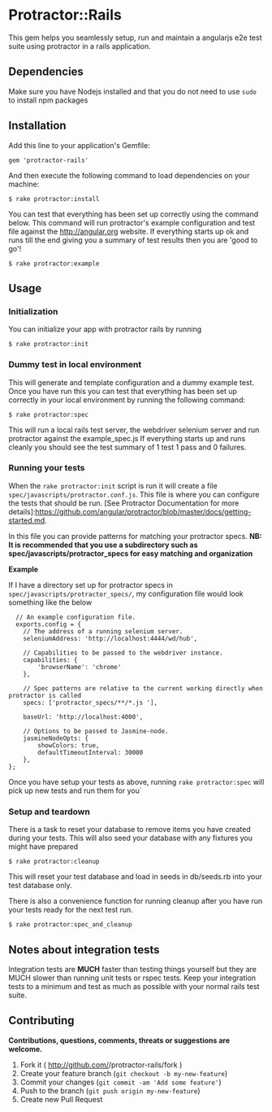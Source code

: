 # Protractor::Rails

This gem helps you seamlessly setup, run and maintain a angularjs e2e test suite using protractor in a rails application.

## Dependencies

Make sure you have Nodejs installed and that you do not need to use `sudo` to install npm packages

## Installation

Add this line to your application's Gemfile:

    gem 'protractor-rails'

And then execute the following command to load dependencies on your machine:

    $ rake protractor:install


You can test that everything has been set up correctly using the command below.
This command will run protractor's example configuration and test file against the
http://angular.org website. If everything starts up ok and runs till the end giving you
a summary of test results then you are 'good to go'!

    $ rake protractor:example

## Usage

### Initialization

You can initialize your app with protractor rails by running

    $ rake protractor:init

### Dummy test in local environment

This will generate and template configuration and a dummy example test. Once you have run this you can test that
everything has been set up correctly in your local environment by running the following command:

    $ rake protractor:spec

This will run a local rails test server, the webdriver selenium server and run protractor against the example_spec.js
If everything starts up and runs cleanly you should see the test summary of 1 test 1 pass and 0 failures.

### Running your tests

When the `rake protractor:init` script is run it will create a file `spec/javascripts/protractor.conf.js`. This file is where you
can configure the tests that should be run. [See Protractor Documentation for more details]:https://github.com/angular/protractor/blob/master/docs/getting-started.md.

In this file you can provide patterns for matching your protractor specs. **NB: It is recommended that you use a subdirectory such as spec/javascripts/protractor_specs for easy matching and organization**

**Example**

If I have a directory set up for protractor specs in `spec/javascripts/protractor_specs/`, my configuration file would look something like the below

```
  // An example configuration file.
  exports.config = {
    // The address of a running selenium server.
    seleniumAddress: 'http://localhost:4444/wd/hub',

    // Capabilities to be passed to the webdriver instance.
    capabilities: {
        'browserName': 'chrome'
    },

    // Spec patterns are relative to the current working directly when protractor is called
    specs: ['protractor_specs/**/*.js '],

    baseUrl: 'http://localhost:4000',

    // Options to be passed to Jasmine-node.
    jasmineNodeOpts: {
        showColors: true,
        defaultTimeoutInterval: 30000
    },
};

```

Once you have setup your tests as above, running `rake protractor:spec` will pick up new tests and run them for you`

### Setup and teardown

There is a task to reset your database to remove items you have created during your tests. This will also seed your database with any fixtures you might have prepared

    $ rake protractor:cleanup

This will reset your test database and load in seeds in db/seeds.rb into your test database only.

There is also a convenience function for running cleanup after you have run your tests ready for the next test run.

    $ rake protractor:spec_and_cleanup

## Notes about integration tests

Integration tests are **MUCH** faster than testing things yourself but they are MUCH slower than running unit tests or
rspec tests. Keep your integration tests to a minimum and test as much as possible with your normal rails test suite.


## Contributing

**Contributions, questions, comments, threats or suggestions are welcome.**

1. Fork it ( http://github.com/<my-github-username>/protractor-rails/fork )
2. Create your feature branch (`git checkout -b my-new-feature`)
3. Commit your changes (`git commit -am 'Add some feature'`)
4. Push to the branch (`git push origin my-new-feature`)
5. Create new Pull Request
